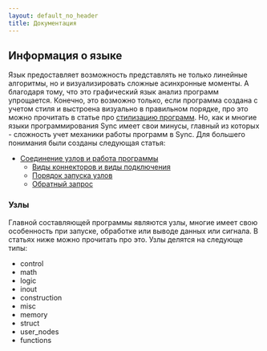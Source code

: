 ```yaml
---
layout: default_no_header
title: Документация
---
```

## Информация о языке

Язык предоставляет возможность представлять не только линейные алгоритмы, но и визуализировать сложные асинхронные моменты.
А благодаря тому, что это графический язык анализ программ упрощается. Конечно, это возможно только, если программа
создана с учетом стиля и выстроена визуально в правильном порядке, про это можно прочитать в статье про [стилизацию
программ][style_tutorial]. Но, как и многие языки программирования Sync имеет свои минусы, главный из которых - сложность
учет механики работы программ в Sync. Для большего понимания были созданы следующая статья:

- [Соединение узлов и работа программы][program_construction]
    - [Виды коннекторов и виды подключения][pc_connectors]
    - [Порядок запуска узлов][pc_running]
    - [Обратный запрос][pc_callback]

### Узлы

Главной составляющей программы являются узлы, многие имеет свою особенность при запуске, обработке или выводе
данных или сигнала. В статьях ниже можно прочитать про это. Узлы делятся на следующе типы:

- control
- math
- logic
- inout
- construction
- misc
- memory
- struct
- user_nodes
- functions

[style_tutorial]: {{site.baseurl}}/tutorials/style#content

[program_construction]: {{site.baseurl}}/docs/program-construction#content
[pc_connectors]: {{site.baseurl}}/docs/program-construction#connectors
[pc_running]: {{site.baseurl}}/docs/program-construction#running
[pc_callback]: {{site.baseurl}}/docs/program-construction#callback

[index]: {{site.baseurl}}/index
[tutorials]: {{site.baseurl}}/tutorials#content
[docs]: {{site.baseurl}}/docs#content
[drawio]: https://app.diagrams.net/?splash=0&libs=0&clibs=Uhttps://raw.githubusercontent.com/octo-gone/sync-execution/master/resources/base.drawio;Uhttps://raw.githubusercontent.com/octo-gone/sync-execution/master/resources/structure.drawio
[replit]: https://repl.it/github/octo-gone/sync-execution